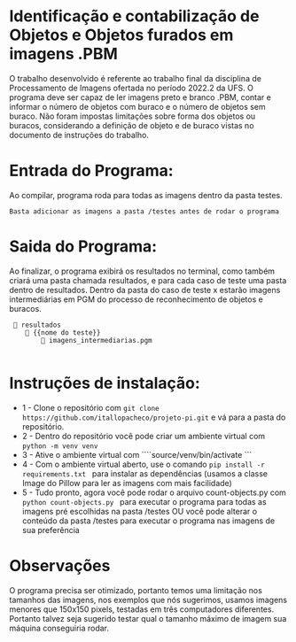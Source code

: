 # Identificação e contabilização de Objetos e Objetos furados em imagens .PBM
  O trabalho desenvolvido é referente ao trabalho final da disciplina de Processamento de Imagens ofertada no período 2022.2 da UFS.
  O programa deve ser capaz de ler imagens preto e branco .PBM, contar e informar o número de objetos com buraco e o número de objetos sem buraco.
  Não foram impostas limitações sobre forma dos objetos ou buracos, considerando a definição de objeto e de buraco vistas no documento de instruções do trabalho.

# Entrada do Programa:
Ao compilar, programa roda para todas as imagens dentro da pasta testes.
```
Basta adicionar as imagens a pasta /testes antes de rodar o programa
```

# Saida do Programa:
Ao finalizar, o programa exibirá os resultados no terminal, como também criará uma pasta chamada resultados, e para cada caso de teste uma pasta dentro de resultados. Dentro da pasta do caso de teste x estarão imagens intermediárias em PGM do processo de reconhecimento de objetos e buracos.
``` 
 📁 resultados
    📁 {{nome do teste}}
        📁 imagens_intermediarias.pgm
    
```
# Instruções de instalação:
- 1 - Clone o repositório com ```git clone https://github.com/itallopacheco/projeto-pi.git``` e vá para a pasta do repositório.
- 2 - Dentro do repositório você pode criar um ambiente virtual com ```python -m venv venv ```
- 3 - Ative o ambiente virtual com ````source/venv/bin/activate ```
- 4 - Com o ambiente virtual aberto, use o comando ```pip install -r requirements.txt ``` para instalar as dependências (usamos a classe Image do Pillow para ler as imagens com mais facilidade) 
- 5 - Tudo pronto, agora você pode rodar o arquivo count-objects.py com ```python count-objects.py ``` para executar o programa para todas as imagens pré escolhidas na pasta /testes OU você pode alterar o conteúdo da pasta /testes para executar o programa nas imagens de sua preferência

# Observações 
O programa precisa ser otimizado, portanto temos uma limitação nos tamanhos das imagens, nos exemplos que nós sugerimos, usamos imagens menores que 150x150 pixels, testadas em três computadores diferentes. Portanto talvez seja sugerido testar qual o tamanho máximo de imagem sua máquina conseguiria rodar. 
